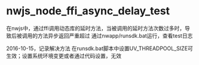 # nwjs_node_ffi_async_delay_test
在nwjs中，通过ffi调用动态库的延时方法，当被调用的延时方法次数过多时，导致后被调用的方法异步返回严重超过
通过nwapp/runsdk.bat运行，查看test日志


2016-10-15，记录解决方法
在runsdk.bat脚本中设置UV_THREADPOOL_SIZE可生效；设置系统环境变更或者通过代码设置，无效
